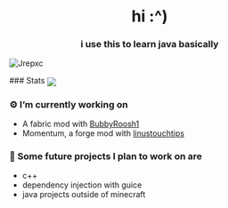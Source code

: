 <h1 align="center">hi :^) </h1>
<h3 align="center">i use this to learn java basically</h3>
<p align="left"> <img src="https://komarev.com/ghpvc/?username=Jrepxc" alt="Jrepxc" /> </p>
### Stats <img align="center" src="https://github-readme-stats.vercel.app/api/?username=Jrepxc&theme=cobalt" />

### ⚙️ I’m currently working on
  - A fabric mod with [BubbyRoosh1](https://github.com/BubbyRoosh1)
  - Momentum, a forge mod with [linustouchtips](https://github.com/linustouchtips)


### 🚀 Some future projects I plan to work on are
  - c++
  - dependency injection with guice
  - java projects outside of minecraft
